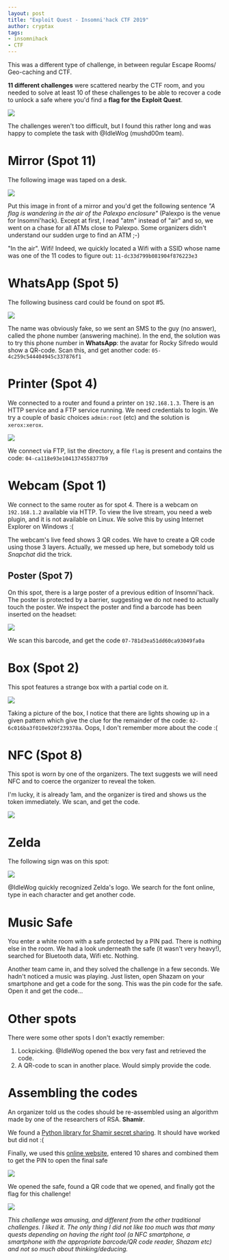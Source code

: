 ```yaml
---
layout: post
title: "Exploit Quest - Insomni'hack CTF 2019"
author: cryptax
tags:
- insomnihack
- CTF
---
```


This was a different type of challenge, in between regular Escape Rooms/ Geo-caching and CTF. 

**11 different challenges** were scattered nearby the CTF room, and you needed to solve at least 10 of these challenges to be able to recover a code to unlock a safe where you'd find a **flag for the Exploit Quest**.

![](/images/ins19-map.png)

The challenges weren't too difficult, but I found this rather long and was happy to complete the task with @IdleWog (mushd00m team).

# Mirror (Spot 11)

The following image was taped on a desk.

![](/images/ins19-mirrored.png)

Put this image in front of a mirror and you'd get the following sentence *"A flag is wandering in the air of the Palexpo enclosure"* (Palexpo is the venue for Insomni'hack). Except at first, I read "atm" instead of "air" and so, we went on a chase for all ATMs close to Palexpo. Some organizers didn't understand our sudden urge to find an ATM ;-) 

"In the air". Wifi! Indeed, we quickly located a Wifi with a SSID whose name was one of the 11 codes to figure out: `11-dc33d799b081904f876223e3`

# WhatsApp (Spot 5)

The following business card could be found on spot #5.

![](/images/ins19-sifredo.png)

The name was obviously fake, so we sent an SMS to the guy (no answer), called the phone number (answering machine). In the end, the solution was to try this phone number in **WhatsApp**: the avatar for Rocky Sifredo would show a QR-code. Scan this, and get another code: `05-4c259c544404945c337876f1`

# Printer (Spot 4)

We connected to a router and found a printer on `192.168.1.3`. There is an HTTP service and a FTP service running. We need credentials to login. We try a couple of basic choices `admin:root` (etc) and the solution is `xerox:xerox`.

![](/images/ins19-xerox.png)

We connect via FTP, list the directory, a file `flag` is present and contains the code: `04-ca118e93e1041374558377b9`

# Webcam (Spot 1)

We connect to the same router as for spot 4. There is a webcam on `192.168.1.2` available via HTTP. To view the live stream, you need a web plugin, and it is not available on Linux. We solve this by using Internet Explorer on Windows :(

The webcam's live feed shows 3 QR codes. We have to create a QR code using those 3 layers. Actually, we messed up here, but somebody told us *Snapchat* did the trick.

## Poster (Spot 7)

On this spot, there is a large poster of a previous edition of Insomni'hack. The poster is protected by a barrier, suggesting we do not need to actually touch the poster. We inspect the poster and find a barcode has been inserted on the headset:

![](/images/ins19-barcode.png)

We scan this barcode, and get the code `07-781d3ea51dd60ca93049fa0a`

# Box (Spot 2)

This spot features a strange box with a partial code on it.

![](/images/ins19-box.png)

Taking a picture of the box, I notice that there are lights showing up in a given pattern which give the clue for the remainder of the code: `02-6c016ba3f010e920f239378a`. Oops, I don't remember more about the code :(

# NFC (Spot 8)

This spot is worn by one of the organizers. The text suggests we will need NFC and to coerce the organizer to reveal the token.

I'm lucky, it is already 1am, and the organizer is tired and shows us the token immediately. We scan, and get the code.

![](/images/ins19-nfc.png)


# Zelda

The following sign was on this spot:

![](/images/ins19-zelda.png)

@IdleWog quickly recognized Zelda's logo. We search for the font online, type in each character and get another code.

# Music Safe

You enter a white room with a safe protected by a PIN pad. There is nothing else in the room. We had a look underneath the safe (it wasn't very heavy!), searched for Bluetooth data, Wifi etc. Nothing.

Another team came in, and they solved the challenge in a few seconds. We hadn't noticed a music was playing. Just listen, open Shazam on your smartphone and get a code for the song. This was the pin code for the safe. Open it and get the code...


# Other spots

There were some other spots I don't exactly remember:

1. Lockpicking. @IdleWog opened the box very fast and retrieved the code.
2. A QR-code to scan in another place. Would simply provide the code.


# Assembling the codes

An organizer told us the codes should be re-assembled using an algorithm made by one of the researchers of RSA. **Shamir**.

We found a [Python library for Shamir secret sharing](https://github.com/blockstack/secret-sharing). It should have worked but did not :(

Finally, we used this [online website](https://point-at-infinity.org), entered 10 shares and combined them to get the PIN to open the final safe

![](/images/ins19-pointinfinity.png)

We opened the safe, found a QR code that we opened, and finally got the flag for this challenge!

![](/images/ins19-flag.png)

*This challenge was amusing, and different from the other traditional challenges. I liked it. The only thing I did not like too much was that many quests depending on having the right tool (a NFC smartphone, a smartphone with the appropriate barcode/QR code reader, Shazam etc) and not so much about thinking/deducing.*





